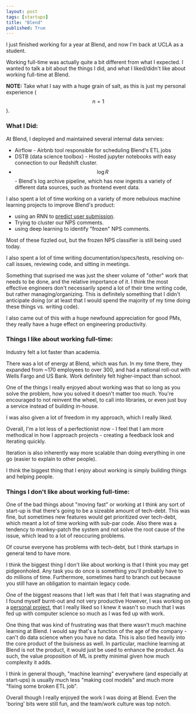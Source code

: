 ```yaml
---
layout: post
tags: [startups]
title: "Blend"
published: True
---
```

I just finished working for a year at Blend, and now I'm back at UCLA as a student. 

Working full-time was actually quite a bit different from what I expected.
I wanted to talk a bit about the things I did, and what I liked/didn't like about working full-time at Blend.
<!--more-->

**NOTE:** Take what I say with a huge grain of salt, as this is just my personal experience ($$n=1$$). 

### What I Did:

At Blend, I deployed and maintained several internal data servies:
- Airflow - Airbnb tool responsible for scheduling Blend's ETL jobs
- DSTB (data science toolbox) - Hosted jupyter notebooks with easy connection to our Redshift cluster.
- $$\log R$$ - Blend's log archive pipeline, which has now ingests a variety of different data sources, such as frontend event data.

I also spent a lot of time working on a variety of more nebulous machine learning projects to improve Blend's product: 
- using an RNN to [predict user submission](/Predicting-User-Submission).
- Trying to cluster our NPS comments.
- using deep learning to identify "frozen" NPS comments. 

Most of these fizzled out, but the frozen NPS classifier is still being used today.

I also spent a lot of time writing documentation/specs/tests, resolving on-call issues, reviewing code, and sitting in meetings.

Something that suprised me was just the sheer volume of "other" work that needs to be done, and the relative importance of it. I think the most effective engineers don't necessarily spend a lot of their time writing code, but rather managing/organizing. This is definitely something that I didn't anticipate doing (or at least that I would spend the majority of my time doing these things vs. writing code).

I also came out of this with a huge newfound appreciation for good PMs, they really have a huge effect on engineering productivity. 

### Things I like about working full-time:

Industry felt a lot faster than academia.

There was a lot of energy at Blend, which was fun. In my time there, they expanded from ~170 employees to over 300, and had a national roll-out with Wells Fargo and US Bank.
Work definitely felt higher-impact than school. 

One of the things I really enjoyed about working was that so long as you solve the problem, how you solved it doesn't matter too much.
You're encouraged to not reinvent the wheel, to call into libraries, or even just buy a service instead of building in-house.

I was also given a lot of freedom in my approach, which I really liked. 

Overall, I'm a lot less of a perfectionist now - I feel that I am more methodical in how I approach projects - creating a feedback look and iterating quickly.

Iteration is also inherently way more scalable than doing everything in one go (easier to explain to other people).

I think the biggest thing that I enjoy about working is simply building things and helping people.

### Things I don't like about working full-time:

One of the bad things about "moving fast" or working at I think any sort of start-up is that there's going to be a sizeable amount of tech-debt. 
This was fine, but sometimes new features would get prioritized over tech-debt, which meant a lot of time working with sub-par code. 
Also there was a tendency to monkey-patch the system and not solve the root cause of the issue, which lead to a lot of reoccuring problems.

Of course everyone has problems with tech-debt, but I think startups in general tend to have more.

I think the biggest thing I don't like about working is that I think you may get pidgeonholed.
Any task you do once is something you'll probably have to do millions of time.
Furthermore, sometimes hard to branch out because you still have an obligation to maintain legacy code. 

One of the biggest reasons that I left was that I felt that I was stagnating and I found myself burnt-out and not very productive  However, I was working on a [personal project](/Distbelief), that I really liked so I knew it wasn't so much that I was fed up with computer science so much as I was fed up with work.

One thing that was kind of frustrating was that there wasn't much machine learning at Blend.
I would say that's a function of the age of the company - can't do data science when you have no data. 
This is also tied heavily into the core product of the buisness as well. In particular, machine learning at Blend is not the product, it would just be used to enhance the product. As such, the value proposition of ML is pretty minimal given how much complexity it adds.

I think in general though, "machine learning" everywhere (and especially at start-ups) is usually much less "making cool models" and much more "fixing some broken ETL job".

Overall though I really enjoyed the work I was doing at Blend. Even the 'boring' bits were still fun, and the team/work culture was top notch.
